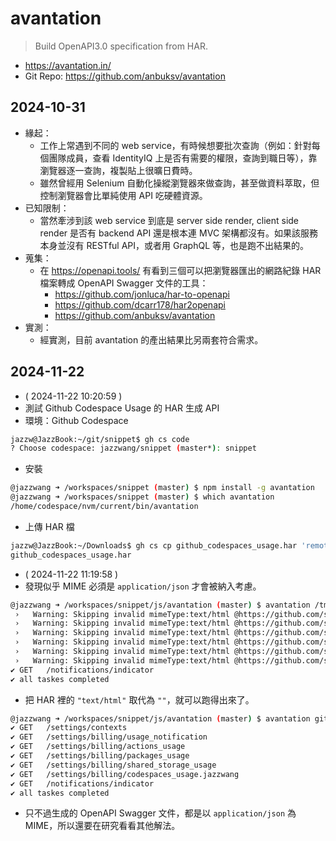 # avantation

> Build OpenAPI3.0 specification from HAR.

- https://avantation.in/
- Git Repo: https://github.com/anbuksv/avantation

## 2024-10-31

- 緣起：
  - 工作上常遇到不同的 web service，有時候想要批次查詢（例如：針對每個團隊成員，查看 IdentityIQ 上是否有需要的權限，查詢到職日等），靠瀏覽器逐一查詢，複製貼上很曠日費時。
  - 雖然曾經用 Selenium 自動化操縱瀏覽器來做查詢，甚至做資料萃取，但控制瀏覽器會比單純使用 API 吃硬體資源。
- 已知限制：
  - 當然牽涉到該 web service 到底是 server side render, client side render 是否有 backend API 還是根本連 MVC 架構都沒有。如果該服務本身並沒有 RESTful API，或者用 GraphQL 等，也是跑不出結果的。
- 蒐集：
  - 在 https://openapi.tools/ 有看到三個可以把瀏覽器匯出的網路紀錄 HAR 檔案轉成 OpenAPI Swagger 文件的工具：
    - https://github.com/jonluca/har-to-openapi
    - https://github.com/dcarr178/har2openapi
    - https://github.com/anbuksv/avantation
- 實測：
  - 經實測，目前 avantation 的產出結果比另兩套符合需求。

## 2024-11-22

- ( 2024-11-22 10:20:59 )
- 測試 Github Codespace Usage 的 HAR 生成 API
- 環境：Github Codespace
```bash
jazzw@JazzBook:~/git/snippet$ gh cs code
? Choose codespace: jazzwang/snippet (master*): snippet
```
- 安裝
```bash
@jazzwang ➜ /workspaces/snippet (master) $ npm install -g avantation
@jazzwang ➜ /workspaces/snippet (master) $ which avantation 
/home/codespace/nvm/current/bin/avantation
```
- 上傳 HAR 檔
```bash
jazzw@JazzBook:~/Downloads$ gh cs cp github_codespaces_usage.har 'remote:/tmp' -R jazzwang/snippet
github_codespaces_usage.har
```
- ( 2024-11-22 11:19:58 )
- 發現似乎 MIME 必須是 `application/json` 才會被納入考慮。
```bash
@jazzwang ➜ /workspaces/snippet/js/avantation (master) $ avantation /tmp/github_codespaces_usage.har 
 ›   Warning: Skipping invalid mimeType:text/html @https://github.com/settings/contexts?context_type=user&id=jazzwang in response.
 ›   Warning: Skipping invalid mimeType:text/html @https://github.com/settings/billing/usage_notification in response.
 ›   Warning: Skipping invalid mimeType:text/html @https://github.com/settings/billing/actions_usage in response.
 ›   Warning: Skipping invalid mimeType:text/html @https://github.com/settings/billing/packages_usage in response.
 ›   Warning: Skipping invalid mimeType:text/html @https://github.com/settings/billing/shared_storage_usage in response.
 ›   Warning: Skipping invalid mimeType:text/html @https://github.com/settings/billing/codespaces_usage.jazzwang in response.
✔ GET   /notifications/indicator
✔ all taskes completed
```
- 把 HAR 裡的 `"text/html"` 取代為 `""`，就可以跑得出來了。
```bash
@jazzwang ➜ /workspaces/snippet/js/avantation (master) $ avantation github_codespaces_usage.har 
✔ GET   /settings/contexts
✔ GET   /settings/billing/usage_notification
✔ GET   /settings/billing/actions_usage
✔ GET   /settings/billing/packages_usage
✔ GET   /settings/billing/shared_storage_usage
✔ GET   /settings/billing/codespaces_usage.jazzwang
✔ GET   /notifications/indicator
✔ all taskes completed
```
- 只不過生成的 OpenAPI Swagger 文件，都是以 `application/json` 為 MIME，所以還要在研究看看其他解法。